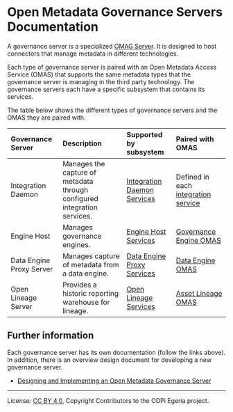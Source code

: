 <!-- SPDX-License-Identifier: CC-BY-4.0 -->
<!-- Copyright Contributors to the ODPi Egeria project. -->

# Open Metadata Governance Servers Documentation

A governance server is a specialized [OMAG Server](../../../open-metadata-publication/website/omag-server/omag-server.md).
It is designed to host connectors that manage metadata in different technologies.

Each type of governance server is paired with an Open Metadata Access Service (OMAS) that supports
the same metadata types that the governance server is managing in the third party technology.
The governance servers each have a specific subsystem that contains its services.

The table below shows the different types of governance servers and the OMAS they are paired with.

| Governance Server | Description | Supported by subsystem | Paired with OMAS | 
|:----------------- | :---------- | :--------------------- | :--------------- | 
| Integration Daemon | Manages the capture of metadata through configured integration services. | [Integration Daemon Services](../integration-daemon-services) | Defined in each [integration service](../../integration-services) |
| Engine Host | Manages governance engines. | [Engine Host Services](../engine-host-services) | [Governance Engine OMAS](../../access-services/governance-engine) |
| Data Engine Proxy Server | Manages capture of metadata from a data engine. | [Data Engine Proxy Services](../data-engine-proxy-services) | [Data Engine OMAS](../../access-services/data-engine) | 
| Open Lineage Server | Provides a historic reporting warehouse for lineage. | [Open Lineage Services](../open-lineage-services) | [Asset Lineage OMAS](../../access-services/asset-lineage) | 

## Further information

Each governance server has its own documentation (follow the links above).  In addition, there is an
overview design document for developing a new governance server.

* [Designing and Implementing an Open Metadata Governance Server](design)


----
License: [CC BY 4.0](https://creativecommons.org/licenses/by/4.0/),
Copyright Contributors to the ODPi Egeria project.